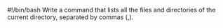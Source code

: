 #!/bin/bash
Write a command that lists all the files and directories of the current directory, separated by commas (,).
